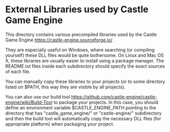 # External Libraries used by Castle Game Engine

This directory contains various precompiled libraries used by the Castle Game Engine https://castle-engine.sourceforge.io/ .

They are especially useful on Windows, where searching (or compiling yourself) these DLL files would be quite bothersome. On Linux and Mac OS X, these libraries are usually easier to install using a package manager. The README.txt files inside each subdirectory should specify the exact sources of each file.

You can manually copy these libraries to your projects (or to some directory listed on $PATH, this way they are visible by all projects).

You can also use our build tool https://github.com/castle-engine/castle-engine/wiki/Build-Tool to package your projects. In this case, you should define an environment variable $CASTLE_ENGINE_PATH pointing to the directory that has "castle_game_engine/" or "castle-engine/" subdirectory and then the build tool will automatically copy the necessary DLL files (for appropriate platform) when packaging your project.
